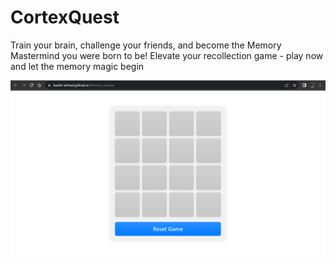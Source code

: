 # CortexQuest
<p>
  Train your brain, challenge your friends, and become the Memory Mastermind you were born to be! Elevate your recollection game - play now and let the memory magic begin
</p>
<img style={border: 5px} src="https://github.com/Basith-Ahmed/Memory-Game/blob/main/screenshots/Screenshot%202023-11-18%20031308.png">
